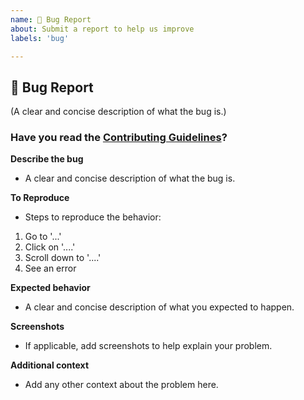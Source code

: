 ```yaml
---
name: 🐛 Bug Report
about: Submit a report to help us improve
labels: 'bug'

---
```



## 🐛 Bug Report

(A clear and concise description of what the bug is.)

### Have you read the [Contributing Guidelines](https://github.com/AkashSingh3031/The-Complete-FAANG-Preparation/blob/master/CONTRIBUTING.md)?

**Describe the bug**
- A clear and concise description of what the bug is.

**To Reproduce**
- Steps to reproduce the behavior:
1. Go to '...'
2. Click on '....'
3. Scroll down to '....'
4. See an error

**Expected behavior**
- A clear and concise description of what you expected to happen.

**Screenshots**
- If applicable, add screenshots to help explain your problem.

<!-- **Desktop (please complete the following information):**
 - OS: [e.g. iOS]
 - Browser [e.g. chrome, safari]
 - Version [e.g. 22]

**Smartphone (please complete the following information):**
 - Device: [e.g. iPhone6]
 - OS: [e.g. iOS8.1]
 - Browser [e.g. stock browser, safari]
 - Version [e.g. 22] -->

**Additional context**
- Add any other context about the problem here.
